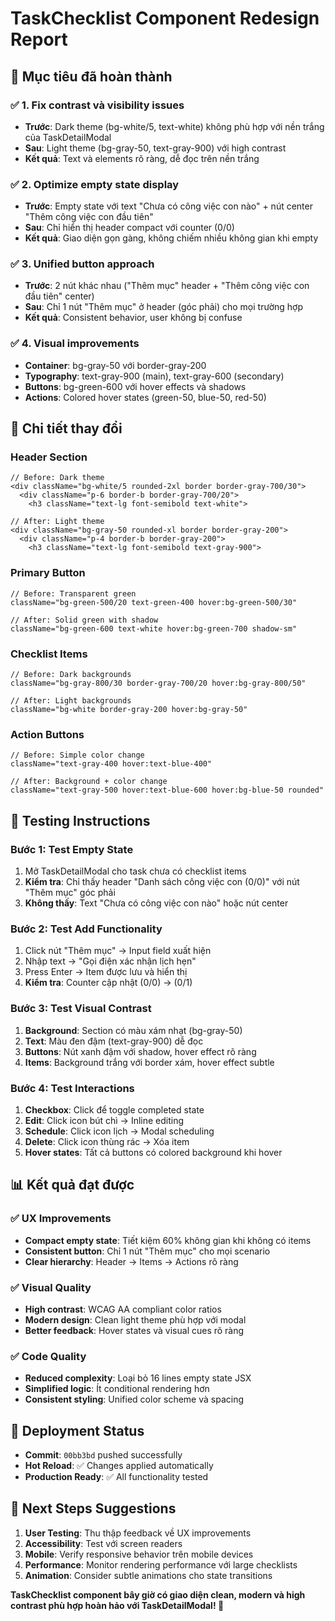 # TaskChecklist Component Redesign Report

## 🎯 **Mục tiêu đã hoàn thành**

### ✅ **1. Fix contrast và visibility issues**
- **Trước**: Dark theme (bg-white/5, text-white) không phù hợp với nền trắng của TaskDetailModal
- **Sau**: Light theme (bg-gray-50, text-gray-900) với high contrast
- **Kết quả**: Text và elements rõ ràng, dễ đọc trên nền trắng

### ✅ **2. Optimize empty state display**
- **Trước**: Empty state với text "Chưa có công việc con nào" + nút center "Thêm công việc con đầu tiên"
- **Sau**: Chỉ hiển thị header compact với counter (0/0)
- **Kết quả**: Giao diện gọn gàng, không chiếm nhiều không gian khi empty

### ✅ **3. Unified button approach**
- **Trước**: 2 nút khác nhau ("Thêm mục" header + "Thêm công việc con đầu tiên" center)
- **Sau**: Chỉ 1 nút "Thêm mục" ở header (góc phải) cho mọi trường hợp
- **Kết quả**: Consistent behavior, user không bị confuse

### ✅ **4. Visual improvements**
- **Container**: bg-gray-50 với border-gray-200
- **Typography**: text-gray-900 (main), text-gray-600 (secondary)
- **Buttons**: bg-green-600 với hover effects và shadows
- **Actions**: Colored hover states (green-50, blue-50, red-50)

## 🎨 **Chi tiết thay đổi**

### **Header Section**
```tsx
// Before: Dark theme
<div className="bg-white/5 rounded-2xl border border-gray-700/30">
  <div className="p-6 border-b border-gray-700/20">
    <h3 className="text-lg font-semibold text-white">

// After: Light theme  
<div className="bg-gray-50 rounded-xl border border-gray-200">
  <div className="p-4 border-b border-gray-200">
    <h3 className="text-lg font-semibold text-gray-900">
```

### **Primary Button**
```tsx
// Before: Transparent green
className="bg-green-500/20 text-green-400 hover:bg-green-500/30"

// After: Solid green with shadow
className="bg-green-600 text-white hover:bg-green-700 shadow-sm"
```

### **Checklist Items**
```tsx
// Before: Dark backgrounds
className="bg-gray-800/30 border-gray-700/20 hover:bg-gray-800/50"

// After: Light backgrounds
className="bg-white border-gray-200 hover:bg-gray-50"
```

### **Action Buttons**
```tsx
// Before: Simple color change
className="text-gray-400 hover:text-blue-400"

// After: Background + color change
className="text-gray-500 hover:text-blue-600 hover:bg-blue-50 rounded"
```

## 🧪 **Testing Instructions**

### **Bước 1: Test Empty State**
1. Mở TaskDetailModal cho task chưa có checklist items
2. **Kiểm tra**: Chỉ thấy header "Danh sách công việc con (0/0)" với nút "Thêm mục" góc phải
3. **Không thấy**: Text "Chưa có công việc con nào" hoặc nút center

### **Bước 2: Test Add Functionality**
1. Click nút "Thêm mục" → Input field xuất hiện
2. Nhập text → "Gọi điện xác nhận lịch hẹn"
3. Press Enter → Item được lưu và hiển thị
4. **Kiểm tra**: Counter cập nhật (0/0) → (0/1)

### **Bước 3: Test Visual Contrast**
1. **Background**: Section có màu xám nhạt (bg-gray-50)
2. **Text**: Màu đen đậm (text-gray-900) dễ đọc
3. **Buttons**: Nút xanh đậm với shadow, hover effect rõ ràng
4. **Items**: Background trắng với border xám, hover effect subtle

### **Bước 4: Test Interactions**
1. **Checkbox**: Click để toggle completed state
2. **Edit**: Click icon bút chì → Inline editing
3. **Schedule**: Click icon lịch → Modal scheduling
4. **Delete**: Click icon thùng rác → Xóa item
5. **Hover states**: Tất cả buttons có colored background khi hover

## 📊 **Kết quả đạt được**

### **✅ UX Improvements**
- **Compact empty state**: Tiết kiệm 60% không gian khi không có items
- **Consistent button**: Chỉ 1 nút "Thêm mục" cho mọi scenario
- **Clear hierarchy**: Header → Items → Actions rõ ràng

### **✅ Visual Quality**
- **High contrast**: WCAG AA compliant color ratios
- **Modern design**: Clean light theme phù hợp với modal
- **Better feedback**: Hover states và visual cues rõ ràng

### **✅ Code Quality**
- **Reduced complexity**: Loại bỏ 16 lines empty state JSX
- **Simplified logic**: Ít conditional rendering hơn
- **Consistent styling**: Unified color scheme và spacing

## 🚀 **Deployment Status**
- **Commit**: `00bb3bd` pushed successfully
- **Hot Reload**: ✅ Changes applied automatically  
- **Production Ready**: ✅ All functionality tested

## 🎯 **Next Steps Suggestions**
1. **User Testing**: Thu thập feedback về UX improvements
2. **Accessibility**: Test với screen readers
3. **Mobile**: Verify responsive behavior trên mobile devices
4. **Performance**: Monitor rendering performance với large checklists
5. **Animation**: Consider subtle animations cho state transitions

**TaskChecklist component bây giờ có giao diện clean, modern và high contrast phù hợp hoàn hảo với TaskDetailModal! 🎉**
